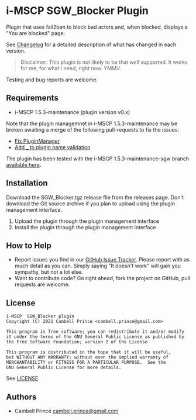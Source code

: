 # i-MSCP SGW_Blocker Plugin

Plugin that uses fail2ban to block bad actors and, when blocked, displays a "You are blocked" page.

See [Changelog](CHANGELOG.md) for a detailed description of what has changed in each version.

>Disclaimer: This plugin is not likely to be that well supported.  It works for me, for what I need, right now. YMMV.

Testing and bug reports are welcome.

## Requirements

* i-MSCP 1.5.3-maintenance (plugin version v0.x)

Note that the plugin managemnet in i-MSCP 1.5.3-maintenance may be broken awaiting a merge of the following pull-requests to fix the issues:
* [Fix PluginManager](https://github.com/i-MSCP/imscp/pull/108)
* [Add _ to plugin name validation](https://github.com/i-MSCP/imscp/pull/109)

The plugin has been tested with the i-MSCP 1.5.3-maintenance-sgw branch [available here](https://github.com/saygoweb/imscp).

## Installation

Download the SGW_Blocker.tgz release file from the releases page.  Don't download the Git source archive if
you plan to upload using the plugin management interface. 

1. Upload the plugin through the plugin management interface
2. Install the plugin through the plugin management interface

## How to Help

* Report issues you find in our [GitHub Issue Tracker](https://github.com/saygoweb/imscp-letsencrypt/issues). Please report with as much detail as you can. Simply saying "It doesn't work" will gain you sympathy, but not a lot else.
* Want to contribute code? Go right ahead, fork the project on GitHub, pull requests are welcome.

## License

```
i-MSCP  SGW_Blocker plugin
Copyright (C) 2021 Cambell Prince <cambell.prince@gmail.com>

This program is free software; you can redistribute it and/or modify
it under the terms of the GNU General Public License as published by
the Free Software Foundation; version 2 of the License

This program is distributed in the hope that it will be useful,
but WITHOUT ANY WARRANTY; without even the implied warranty of
MERCHANTABILITY or FITNESS FOR A PARTICULAR PURPOSE.  See the
GNU General Public License for more details.
```

See [LICENSE](LICENSE)

## Authors

* Cambell Prince <cambell.prince@gmail.com>
